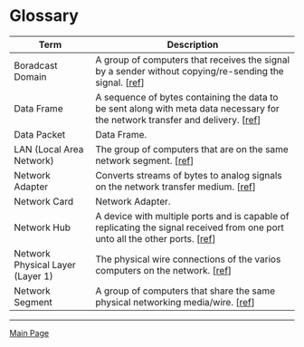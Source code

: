 # Glossary

| Term                             | Description      |
|----------------------------------|------------------|
| Boradcast Domain                 | A group of computers that receives the signal by a sender without copying/re-sending the signal.  [[ref](./02-connecting-multiple-computers/connecting-multiple-computers.md)] |
| Data Frame                       | A sequence of bytes containing the data to be sent along with meta data necessary for the network transfer and delivery. [[ref](./01-connecting-two-computers/connecting-two-computers.md)] |
| Data Packet                      | Data Frame.      |
| LAN (Local Area Network)         | The group of computers that are on the same network segment.  [[ref](./02-connecting-multiple-computers/connecting-multiple-computers.md)] |
| Network Adapter                  | Converts streams of bytes to analog signals on the network transfer medium. [[ref](./01-connecting-two-computers/connecting-two-computers.md)] |
| Network Card                     | Network Adapter. |
| Network Hub                      | A device with multiple ports and is capable of replicating the signal received from one port unto all the other ports. [[ref](./02-connecting-multiple-computers/connecting-multiple-computers.md)] |
| Network Physical Layer (Layer 1) | The physical wire connections of the varios computers on the network.  [[ref](./02-connecting-multiple-computers/connecting-multiple-computers.md)] |
| Network Segment                  | A group of computers that share the same physical networking media/wire. [[ref](./02-connecting-multiple-computers/connecting-multiple-computers.md)] |

----

[Main Page](./README.md)